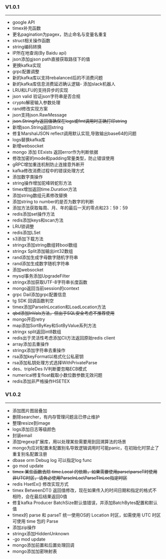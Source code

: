 ### V1.0.1
***
- google API
- timex补充函数 
- 更名pagination为pagex，防止命名与变量名重复
- struct相关操作函数
- string编码转换
- IP所在地查询(By Baidu api)
- json添加gjson path直接获取路径下的值
- 更换kafka实现
- grpc配置调整
- 新的kafka库以支持rebalanced后的不消费问题
- 新的kafka库信息消费延迟确认逻辑- 添加slack机器人
- LRU和LFU的支持异步的实现
- json valid 验证json字符串是否合规
- crypto解密输入参数处理
- rand修改实现方案
- json支持json.RawMessage
- ~~json.Stringify返回值确保在logs或fmt调用时正确打印string~~
- 新增json.String返回string
- 修复MarshalJSON reflect调用默认实现,导致输出base64的问题
- logs替换kafka库
- 新增websocket
- mongo 添加 EExists 返回error作为判断依据
- 修改加密的mode和padding常量类型，防止错误使用
- gRPC增加重连机制防止连接意外断开
- kafka修改消费过程中的错误处理方式
- 添加数字类操作
- string操作增加驼峰转蛇形方法
- timex增加返回time.Duration方法
- 添加string数组元素修改替换
- 添加string to number的是否为数字的判断
- 添加方法获取每周、月、年的最后一天的零点和23：59：59
- redis添加set操作方法
- redis添加keys和scan方法
- LRU锁调整
- redis添加LSet
- s3添加下载方法
- stringx添加string数组转bool数组
- stringx Split添加输出int32数组
- rand添加生成字母数字随机字符串
- rand添加生成数字随机字符串
- 添加websocket
- mysql事务添加UpgradeFilter
- stringx添加获取UTF-8字符串长度函数
- mongo返回当前session的context
- grpc Dail添加grpc配置信息
- tg SDK 回调函数判空
- timex添加ParseInLocation和LoadLocation方法
- ~~qbd添加InVals方法，但出于SQL安全考虑不推荐使用~~
- mongo开启retry
- map添加SortByKey和SotByValue系列方法
- stringx split返回int8数组
- redis出于灵活性考虑添加Cli方法返回原始redis client
- array添加去重操作
- stringx添加字符串去重操作
- rsa添加keyFormat以格式化公私密钥
- rsa添加私钥处理方式选择WithPrivateParse
- des、tripleDes IV判断要忽略ECB模式
- numerical修复float截取小数位数参数无效问题
- redis添加非严格操作HSETEX
### V1.0.2
***
- 添加图片图层叠加
- 删除searcher，有内存管理问题且已停止维护
- 整理resize到image
- logs添加日志等级颜色
- 封装email
- 添加regexp扩展库，用以处理某些需要用到回溯算法的场景
- mongo为应对配置未配置别名导致逻辑调用时可能panic，在初始化时禁止了重复别名配置注册
- dbase orm Debug log 可以指定log func
- go mod update
- ~~timex 某些函数去除 time.Local 的依赖，如果需要使用parse\parseT时使用非UTC时区，请务必使用ParseInLoc\ParseTInLoc指定时区~~
- redis HsetEx() 修改实现方式
- timex BetweenDT() 返回值修改，现在如果传入的时间日期和指定的格式不相符，会在最后结果返回0值
- 修复kafka Producer BatchSize默认值错误，并添加BatchBytes配置和默认值
- timex的 parse 和 parseT 统一使用OS的 Location 时区，如需使用 UTC 时区可使用 time 包的 Parse
- 添加zip操作
- stringx添加HiddenUnknown
- -go mod update
- mongo添加前置和后置处理回调
- mongo添加加密映射表
